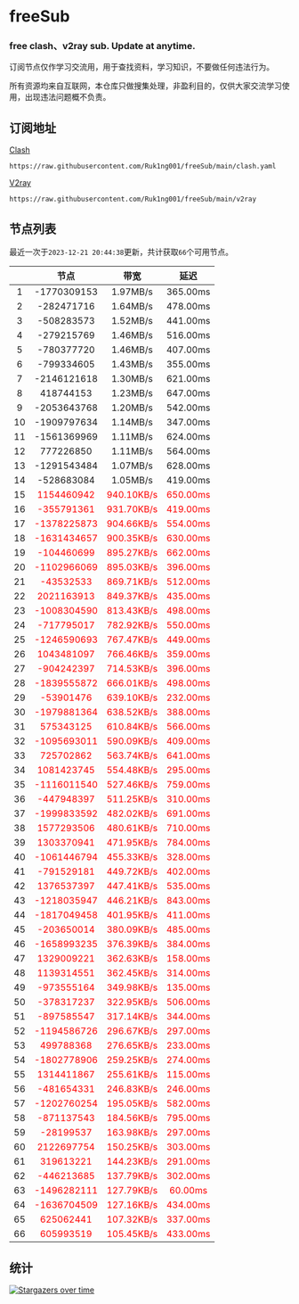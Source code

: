 # freeSub
### free clash、v2ray sub. Update at anytime.

订阅节点仅作学习交流用，用于查找资料，学习知识，不要做任何违法行为。

所有资源均来自互联网，本仓库只做搜集处理，非盈利目的，仅供大家交流学习使用，出现违法问题概不负责。

## 订阅地址
[Clash](https://raw.githubusercontent.com/Ruk1ng001/freeSub/main/clash.yaml)
```
https://raw.githubusercontent.com/Ruk1ng001/freeSub/main/clash.yaml
```
[V2ray](https://raw.githubusercontent.com/Ruk1ng001/freeSub/main/v2ray)
```
https://raw.githubusercontent.com/Ruk1ng001/freeSub/main/v2ray
```

## 节点列表

最近一次于`2023-12-21 20:44:38`更新，共计获取`66`个可用节点。

|  | 节点 | 带宽 | 延迟 |
|:-:|:--:|:--:|:--:|
 | 1 | -1770309153 | 1.97MB/s | 365.00ms |
 | 2 | -282471716 | 1.64MB/s | 478.00ms |
 | 3 | -508283573 | 1.52MB/s | 441.00ms |
 | 4 | -279215769 | 1.46MB/s | 516.00ms |
 | 5 | -780377720 | 1.46MB/s | 407.00ms |
 | 6 | -799334605 | 1.43MB/s | 355.00ms |
 | 7 | -2146121618 | 1.30MB/s | 621.00ms |
 | 8 | 418744153 | 1.23MB/s | 647.00ms |
 | 9 | -2053643768 | 1.20MB/s | 542.00ms |
 | 10 | -1909797634 | 1.14MB/s | 347.00ms |
 | 11 | -1561369969 | 1.11MB/s | 624.00ms |
 | 12 | 777226850 | 1.11MB/s | 564.00ms |
 | 13 | -1291543484 | 1.07MB/s | 628.00ms |
 | 14 | -528683084 | 1.05MB/s | 419.00ms |
 | 15 | <font color=red>1154460942</font> | <font color=red>940.10KB/s</font> | <font color=red>650.00ms</font> |
 | 16 | <font color=red>-355791361</font> | <font color=red>931.70KB/s</font> | <font color=red>419.00ms</font> |
 | 17 | <font color=red>-1378225873</font> | <font color=red>904.66KB/s</font> | <font color=red>554.00ms</font> |
 | 18 | <font color=red>-1631434657</font> | <font color=red>900.35KB/s</font> | <font color=red>630.00ms</font> |
 | 19 | <font color=red>-104460699</font> | <font color=red>895.27KB/s</font> | <font color=red>662.00ms</font> |
 | 20 | <font color=red>-1102966069</font> | <font color=red>895.03KB/s</font> | <font color=red>396.00ms</font> |
 | 21 | <font color=red>-43532533</font> | <font color=red>869.71KB/s</font> | <font color=red>512.00ms</font> |
 | 22 | <font color=red>2021163913</font> | <font color=red>849.37KB/s</font> | <font color=red>435.00ms</font> |
 | 23 | <font color=red>-1008304590</font> | <font color=red>813.43KB/s</font> | <font color=red>498.00ms</font> |
 | 24 | <font color=red>-717795017</font> | <font color=red>782.92KB/s</font> | <font color=red>550.00ms</font> |
 | 25 | <font color=red>-1246590693</font> | <font color=red>767.47KB/s</font> | <font color=red>449.00ms</font> |
 | 26 | <font color=red>1043481097</font> | <font color=red>766.46KB/s</font> | <font color=red>359.00ms</font> |
 | 27 | <font color=red>-904242397</font> | <font color=red>714.53KB/s</font> | <font color=red>396.00ms</font> |
 | 28 | <font color=red>-1839555872</font> | <font color=red>666.01KB/s</font> | <font color=red>498.00ms</font> |
 | 29 | <font color=red>-53901476</font> | <font color=red>639.10KB/s</font> | <font color=red>232.00ms</font> |
 | 30 | <font color=red>-1979881364</font> | <font color=red>638.52KB/s</font> | <font color=red>388.00ms</font> |
 | 31 | <font color=red>575343125</font> | <font color=red>610.84KB/s</font> | <font color=red>566.00ms</font> |
 | 32 | <font color=red>-1095693011</font> | <font color=red>590.09KB/s</font> | <font color=red>409.00ms</font> |
 | 33 | <font color=red>725702862</font> | <font color=red>563.74KB/s</font> | <font color=red>641.00ms</font> |
 | 34 | <font color=red>1081423745</font> | <font color=red>554.48KB/s</font> | <font color=red>295.00ms</font> |
 | 35 | <font color=red>-1116011540</font> | <font color=red>527.46KB/s</font> | <font color=red>759.00ms</font> |
 | 36 | <font color=red>-447948397</font> | <font color=red>511.25KB/s</font> | <font color=red>310.00ms</font> |
 | 37 | <font color=red>-1999833592</font> | <font color=red>482.02KB/s</font> | <font color=red>691.00ms</font> |
 | 38 | <font color=red>1577293506</font> | <font color=red>480.61KB/s</font> | <font color=red>710.00ms</font> |
 | 39 | <font color=red>1303370941</font> | <font color=red>471.95KB/s</font> | <font color=red>784.00ms</font> |
 | 40 | <font color=red>-1061446794</font> | <font color=red>455.33KB/s</font> | <font color=red>328.00ms</font> |
 | 41 | <font color=red>-791529181</font> | <font color=red>449.72KB/s</font> | <font color=red>402.00ms</font> |
 | 42 | <font color=red>1376537397</font> | <font color=red>447.41KB/s</font> | <font color=red>535.00ms</font> |
 | 43 | <font color=red>-1218035947</font> | <font color=red>446.21KB/s</font> | <font color=red>843.00ms</font> |
 | 44 | <font color=red>-1817049458</font> | <font color=red>401.95KB/s</font> | <font color=red>411.00ms</font> |
 | 45 | <font color=red>-203650014</font> | <font color=red>380.09KB/s</font> | <font color=red>485.00ms</font> |
 | 46 | <font color=red>-1658993235</font> | <font color=red>376.39KB/s</font> | <font color=red>384.00ms</font> |
 | 47 | <font color=red>1329009221</font> | <font color=red>362.63KB/s</font> | <font color=red>158.00ms</font> |
 | 48 | <font color=red>1139314551</font> | <font color=red>362.45KB/s</font> | <font color=red>314.00ms</font> |
 | 49 | <font color=red>-973555164</font> | <font color=red>349.98KB/s</font> | <font color=red>135.00ms</font> |
 | 50 | <font color=red>-378317237</font> | <font color=red>322.95KB/s</font> | <font color=red>506.00ms</font> |
 | 51 | <font color=red>-897585547</font> | <font color=red>317.14KB/s</font> | <font color=red>344.00ms</font> |
 | 52 | <font color=red>-1194586726</font> | <font color=red>296.67KB/s</font> | <font color=red>297.00ms</font> |
 | 53 | <font color=red>499788368</font> | <font color=red>276.65KB/s</font> | <font color=red>233.00ms</font> |
 | 54 | <font color=red>-1802778906</font> | <font color=red>259.25KB/s</font> | <font color=red>274.00ms</font> |
 | 55 | <font color=red>1314411867</font> | <font color=red>255.61KB/s</font> | <font color=red>115.00ms</font> |
 | 56 | <font color=red>-481654331</font> | <font color=red>246.83KB/s</font> | <font color=red>246.00ms</font> |
 | 57 | <font color=red>-1202760254</font> | <font color=red>195.05KB/s</font> | <font color=red>582.00ms</font> |
 | 58 | <font color=red>-871137543</font> | <font color=red>184.56KB/s</font> | <font color=red>795.00ms</font> |
 | 59 | <font color=red>-28199537</font> | <font color=red>163.98KB/s</font> | <font color=red>297.00ms</font> |
 | 60 | <font color=red>2122697754</font> | <font color=red>150.25KB/s</font> | <font color=red>303.00ms</font> |
 | 61 | <font color=red>319613221</font> | <font color=red>144.23KB/s</font> | <font color=red>291.00ms</font> |
 | 62 | <font color=red>-446213685</font> | <font color=red>137.79KB/s</font> | <font color=red>302.00ms</font> |
 | 63 | <font color=red>-1496282111</font> | <font color=red>127.79KB/s</font> | <font color=red>60.00ms</font> |
 | 64 | <font color=red>-1636704509</font> | <font color=red>127.16KB/s</font> | <font color=red>434.00ms</font> |
 | 65 | <font color=red>625062441</font> | <font color=red>107.32KB/s</font> | <font color=red>337.00ms</font> |
 | 66 | <font color=red>605993519</font> | <font color=red>105.45KB/s</font> | <font color=red>433.00ms</font> |


## 统计

[![Stargazers over time](https://starchart.cc/Ruk1ng001/freeSub.svg)](https://starchart.cc/Ruk1ng001/freeSub)
